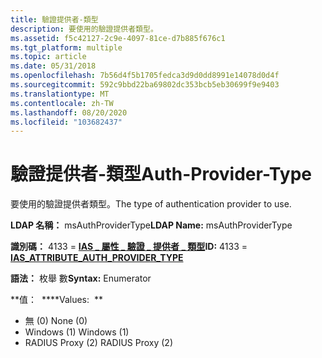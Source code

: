 ```yaml
---
title: 驗證提供者-類型
description: 要使用的驗證提供者類型。
ms.assetid: f5c42127-2c9e-4097-81ce-d7b885f676c1
ms.tgt_platform: multiple
ms.topic: article
ms.date: 05/31/2018
ms.openlocfilehash: 7b56d4f5b1705fedca3d9d0dd8991e14078d0d4f
ms.sourcegitcommit: 592c9bbd22ba69802dc353bcb5eb30699f9e9403
ms.translationtype: MT
ms.contentlocale: zh-TW
ms.lasthandoff: 08/20/2020
ms.locfileid: "103682437"
---
```

# <a name="auth-provider-type"></a><span data-ttu-id="f9c97-103">驗證提供者-類型</span><span class="sxs-lookup"><span data-stu-id="f9c97-103">Auth-Provider-Type</span></span>

<span data-ttu-id="f9c97-104">要使用的驗證提供者類型。</span><span class="sxs-lookup"><span data-stu-id="f9c97-104">The type of authentication provider to use.</span></span>

<span data-ttu-id="f9c97-105">**LDAP 名稱：** msAuthProviderType</span><span class="sxs-lookup"><span data-stu-id="f9c97-105">**LDAP Name:** msAuthProviderType</span></span>

<span data-ttu-id="f9c97-106">**識別碼：** 4133 = [ **IAS \_ 屬性 \_ 驗證 \_ 提供者 \_ 類型**](/windows/desktop/api/sdoias/ne-sdoias-attributeid)</span><span class="sxs-lookup"><span data-stu-id="f9c97-106">**ID:** 4133 = [**IAS\_ATTRIBUTE\_AUTH\_PROVIDER\_TYPE**](/windows/desktop/api/sdoias/ne-sdoias-attributeid)</span></span>

<span data-ttu-id="f9c97-107">**語法：** 枚舉 數</span><span class="sxs-lookup"><span data-stu-id="f9c97-107">**Syntax:** Enumerator</span></span>

<span data-ttu-id="f9c97-108">**值：  **</span><span class="sxs-lookup"><span data-stu-id="f9c97-108">**Values:  **</span></span>

-   <span data-ttu-id="f9c97-109">無 (0) </span><span class="sxs-lookup"><span data-stu-id="f9c97-109">None (0)</span></span>
-   <span data-ttu-id="f9c97-110">Windows (1) </span><span class="sxs-lookup"><span data-stu-id="f9c97-110">Windows (1)</span></span>
-   <span data-ttu-id="f9c97-111">RADIUS Proxy (2) </span><span class="sxs-lookup"><span data-stu-id="f9c97-111">RADIUS Proxy (2)</span></span>

 

 